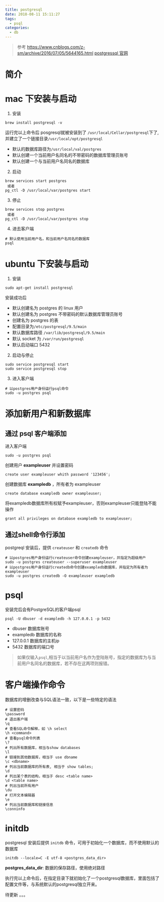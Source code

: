 ```yaml
---
title: postgresql
date: 2018-08-11 15:11:27
tags:
  - psql
categories:
  - db
---
```


> 参考 https://www.cnblogs.com/z-sm/archive/2016/07/05/5644165.html
> [postgressql 官网](https://www.postgresql.org/docs/current/static/app-initdb.html)

# 简介

# mac 下安装与启动

1. 安装
```
brew install postgresql -v
```

运行完以上命令后 posgresql就被安装到了 `/usr/local/Cellar/postgresql`下了,并建立了一个链接目录`/usr/local/opt/postgresql`

- 默认的数据库路径为`/usr/local/val/postgres`
- 默认创建一个当前用户名同名的不带密码的数据库管理员账号
- 默认创建一个与当前用户名同名的数据库

2. 启动
```
brew services start postgres
 或者
pg_ctl -D /usr/local/var/postgres start
```

3. 停止
```
brew services stop postgres
 或者
pg_ctl -D /usr/local/var/postgres stop
```
4. 进去客户端
```
# 默认使用当前用户名，和当前用户名同名的数据库
psql
```

# ubuntu 下安装与启动

1. 安装
```
sudo apt-get install postgresql
```
安装成功后
- 默认创建名为 postgres 的 linux 用户
- 默认创建名为 postgres 不带密码的默认数据库管理员账号
- 创建名为 postgres 的表
- 配置目录为`/etc/postgresql/9.5/main`
- 默认数据库路径 `/var/lib/postgresql/9.5/main`
- 默认 socket 为 `/var/run/postgresql`
- 默认启动端口 5432

2. 启动与停止
```
sudo service postgresql start
sudo service postgresql stop
```

3. 进入客户端
```
# 以postgres用户身份运行psql命令
sudo -u postgres psql
```

# 添加新用户和新数据库
## 通过 psql 客户端添加
进入客户端
```
sudo -u postgres psql
```

创建用户 **exampleuser** 并设置密码
```
create user exampleuser whith password '123456';
```

创建数据库 **exampledb** ，所有者为 exampleuser
```
create database exampledb owner exampleuser;
```

将exampledb数据库所有权赋予exampleuser，否则exampleuser只能登陆不能操作
```
grant all privileges on database exampledb to exampleuser;
```

## 通过shell命令行添加
postgreql 安装后，提供 `createuser` 和 `createdb` 命令
```
# 以postgres用户身份运行createuser命令创建exampleuser，并指定为超级用户
sudo -u postgres createuser --superuser exampleuser
# 以postgres用户身份运行createdb命令创建exampledb数据库，并指定为所有者为exampleuser
sudo -u postgres createdb -O exampleuser exampledb
```

# psql

安装完后会有PostgreSQL的客户端psql
```
psql -U dbuser -d exampledb -h 127.0.0.1 -p 5432
```
- dbuser 数据库账号
- exampledb 数据库的名称
- 127.0.0.1 数据库的主机ip
- 5432 数据库的端口号

> 如果仅输入`psql`,相当于以当前用户名作为登陆账号，指定的数据库为与当前用户名同名的数据库，若不存在这两项则报错。

# 客户端操作命令

数据库的增删改查与SQL语法一致，以下是一些特定的语法

    # 设置密码
    \password
    # 退出客户端
    \q
    # 查看SQL命令解释，如 \h select
    \h <command>
    # 查看psql命令列表
    \?
    # 列出所有数据库，相当与show databases
    \l
    # 链接到其他数据库，相当于 use dbname
    \c <dbname>
    # 列出当前数据库的所有表, 相当于 show tables;
    \d
    # 列出某个表的结构，相当于 desc <table name>
    \d <table name>
    # 列出当前所有用户
    \du
    # 打开文本编辑器
    \e
    # 列出当前数据库和链接信息
    \conninfo

# initdb
postgresql 安装后提供 `initdb` 命令，可用于初始化一个数据库，而不使用默认的数据库

```
initdb --locale=C -E utf-8 <postgres_data_dir>
```

**postgres_data_dir**: 数据的保存路径，使用绝对路径

执行完以上命令后，在指定目录下就初始化了一个postgresql数据库，里面包括了配置文件等，与系统默认的postgresql独立开来。

待更新 。。。